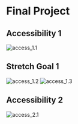 # Final Project

## Accessibility 1
![access_1.1](https://xingyu-wang02.github.io/DATA-100/pictures/a11.png)
## Stretch Goal 1
![access_1.2](https://xingyu-wang02.github.io/DATA-100/pictures/a12.png)
![access_1.3](https://xingyu-wang02.github.io/DATA-100/pictures/a13.png)

## Accessibility 2
![access_2.1](https://xingyu-wang02.github.io/DATA-100/pictures/access_2.png)
